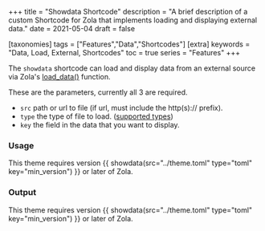 +++
title = "Showdata Shortcode"
description = "A brief description of a custom Shortcode for Zola that implements loading and displaying external data."
date = 2021-05-04
draft = false

[taxonomies]
tags = ["Features","Data","Shortcodes"]
[extra]
keywords = "Data, Load, External, Shortcodes"
toc = true
series = "Features"
+++

The `showdata` shortcode can load and display data from an external source via Zola's [load_data()](https://www.getzola.org/documentation/templates/overview/#load-data) function.

<!-- more -->

These are the parameters, currently all 3 are required.

- `src` path or url to file (if url, must include the http(s):// prefix).
- `type` the type of file to load. ([supported types](https://www.getzola.org/documentation/templates/overview/#load-data))
- `key` the field in the data that you want to display.

### Usage

This theme requires version &#123;&#123; showdata(src="../theme.toml" type="toml" key="min_version") &#125;&#125; or later of Zola.

### Output

This theme requires version {{ showdata(src="../theme.toml" type="toml" key="min_version") }} or later of Zola.
